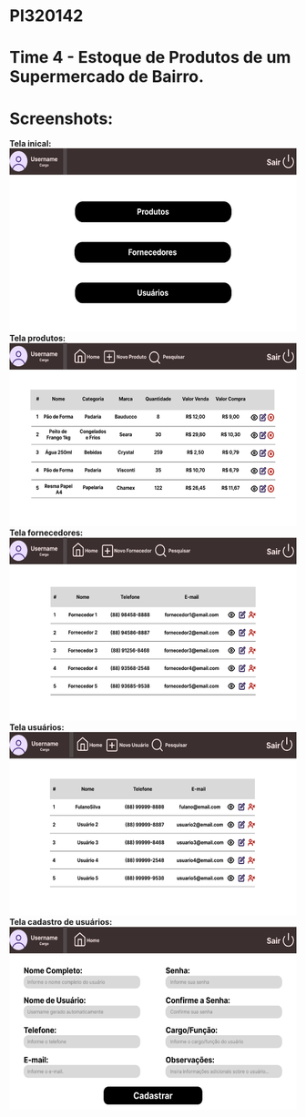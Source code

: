 # PI320142
# Time 4 - Estoque de Produtos de um Supermercado de Bairro.
# Screenshots:
<strong>Tela inical:</strong><br>
<img src="/Screenshots/tela_inicial.png" height="322px" width="572px">
<br><strong>Tela produtos:</strong><br>
<img src="/Screenshots/tela_produtos.png" height="322px" width="572px">
<br><strong>Tela fornecedores:</strong><br>
<img src="/Screenshots/tela_fornecedores.png" height="322px" width="572px">
<br><strong>Tela usuários:</strong><br>
<img src="/Screenshots/tela_usuarios.png" height="322px" width="572px">
<br><strong>Tela cadastro de usuários:</strong><br>
<img src="/Screenshots/tela_cadastrar_usuario.png" height="322px" width="572px">

